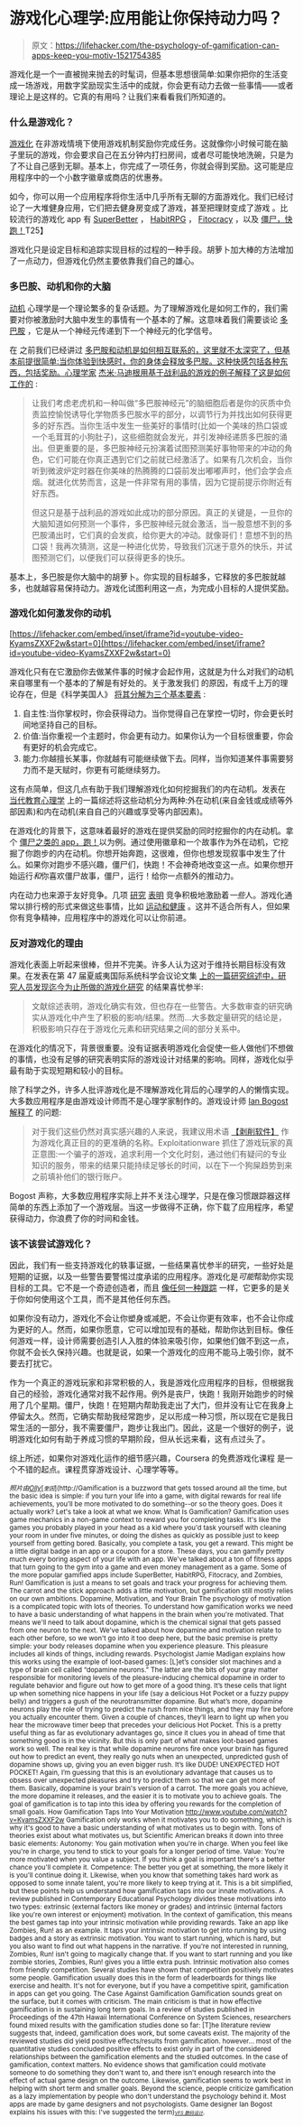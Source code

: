 # 游戏化心理学:应用能让你保持动力吗？

> 原文：<https://lifehacker.com/the-psychology-of-gamification-can-apps-keep-you-motiv-1521754385>

游戏化是一个一直被抛来抛去的时髦词，但基本思想很简单:如果你把你的生活变成一场游戏，用数字奖励现实生活中的成就，你会更有动力去做一些事情——或者理论上是这样的。它真的有用吗？让我们来看看我们所知道的。



### 什么是游戏化？

[游戏化](http://en.wikipedia.org/wiki/Gamification) 在非游戏情境下使用游戏机制奖励你完成任务。这就像你小时候可能在脑子里玩的游戏，你会要求自己在五分钟内打扫房间，或者尽可能快地洗碗，只是为了不让自己感到无聊。基本上，你完成了一项任务，你就会得到奖励。这可能是应用程序中的一个小数字徽章或商店的优惠券。

如今，你可以用一个应用程序将你生活中几乎所有无聊的方面游戏化。我们已经讨论了一大堆健身应用，它们把去健身房变成了游戏，甚至把理财变成了游戏 。比较流行的游戏化 app 有 [SuperBetter](http://lifehacker.com/superbetter-is-a-game-that-rewards-you-for-healthy-livi-5902598) ， [HabitRPG](http://lifehacker.com/habitrpg-turns-better-behavior-into-a-game-of-survival-5976476) ， [Fitocracy](https://lifehacker.com/fitocracy-unveils-player-versus-player-battles-for-all-5909997) ，以及 [僵尸，快跑！](http://lifehacker.com/zombies-run-turns-your-exercise-routine-into-a-game-o-5892625)T25】

游戏化只是设定目标和追踪实现目标的过程的一种手段。胡萝卜加大棒的方法增加了一点动力，但游戏化仍然主要依靠我们自己的雄心。

### 多巴胺、动机和你的大脑

[动机](http://en.wikipedia.org/wiki/Motivation) 心理学是一个理论繁多的复杂话题。为了理解游戏化是如何工作的，我们需要对你被激励时大脑中发生的事情有一个基本的了解。这意味着我们需要谈论 [多巴胺](http://en.wikipedia.org/wiki/Dopamine) ，它是从一个神经元传递到下一个神经元的化学信号。

在 之前我们已经讲过 [多巴胺和动机是如何相互联系的，这里就不太深究了，但基本前提很简单:当你体验到快感时，你的身体会释放多巴胺。这种快感包括各种东西，包括奖励。心理学家](https://lifehacker.com/how-to-harnass-your-brains-dopamine-supply-and-increas-1496989326) [杰米·马迪根用基于战利品的游戏](http://www.psychologyofgames.com/2009/12/phat-loot-and-neurotransmitters-in-world-of-warcraft/)[的例子解释了这是如何工作的](http://lifehacker.com/six-real-life-lessons-i-learned-from-world-of-warcraft-1505737517) :

> 让我们考虑老虎机和一种叫做“多巴胺神经元”的脑细胞后者是你的灰质中负责监控愉悦诱导化学物质多巴胺水平的部分，以调节行为并找出如何获得更多的好东西。当你生活中发生一些美好的事情时(比如一个美味的热口袋或一个毛茸茸的小狗肚子)，这些细胞就会发光，并引发神经递质多巴胺的涌出。但更重要的是，多巴胺神经元扮演着试图预测美好事物带来的冲动的角色，它们可能在你真正遇到它们之前就已经激活了。如果有几次机会，当你听到微波炉定时器在你美味的热腾腾的口袋前发出嘟嘟声时，他们会学会点烟。就进化优势而言，这是一件非常有用的事情，因为它提前提示你附近有好东西。
> 
> 但这只是基于战利品的游戏如此成功的部分原因。真正的关键是，一旦你的大脑知道如何预测一个事件，多巴胺神经元就会激活，当一股意想不到的多巴胺涌出时，它们真的会发疯，给你更大的冲动。就像哥们！意想不到的热口袋！我再次猜测，这是一种进化优势，导致我们沉迷于意外的快乐，并试图预测它们，以便我们可以获得更多的快乐。

基本上，多巴胺是你大脑中的胡萝卜。你实现的目标越多，它释放的多巴胺就越多，也就越容易保持动力。游戏化试图利用这一点，为完成小目标的人提供奖励。

### 游戏化如何激发你的动机

 [https://lifehacker.com/embed/inset/iframe?id=youtube-video-KyamsZXXF2w&start=0](https://lifehacker.com/embed/inset/iframe?id=youtube-video-KyamsZXXF2w&start=0) 

游戏化只有在它激励你去做某件事的时候才会起作用，这就是为什么对我们的动机来自哪里有一个基本的了解是有好处的。关于激发我们 的原因，有成千上万的理论存在，但是《科学美国人》 [将其分解为三个基本要素](http://www.scientificamerican.com/article/three-critical-elements-sustain-motivation/) :

1.  自主性:当你掌权时，你会获得动力。当你觉得自己在掌控一切时，你会更长时间地坚持自己的目标。
2.  价值:当你重视一个主题时，你会更有动力。如果你认为一个目标很重要，你会有更好的机会完成它。
3.  能力:你越擅长某事，你就越有可能继续做下去。同样，当你知道某件事需要努力而不是天赋时，你更有可能继续努力。

这有点简单，但这几点有助于我们理解游戏化如何挖掘我们的内在动机。发表在 [当代教育心理学](http://mmrg.pbworks.com/f/Ryan,+Deci+00.pdf) 上的一篇综述将这些动机分为两种:外在动机(来自金钱或成绩等外部因素)和内在动机(来自自己的兴趣或享受等内部因素)。

在游戏化的背景下，这意味着最好的游戏在提供奖励的同时挖掘你的内在动机。拿个 [僵尸之类的 app，跑！](https://www.zombiesrungame.com/)以为例。通过使用徽章和一个故事作为外在动机，它挖掘了你跑步的内在动机。你想开始奔跑，这很难，但你也想发现叙事中发生了什么。如果你对跑步不感兴趣，僵尸们，快跑！不会神奇地改变这一点。如果你想开始运行*和*你喜欢僵尸故事，僵尸，运行！给你一点额外的推动力。

内在动力也来源于友好竞争。几项 [研究](http://psicdesp.no.sapo.pt/mot/18.pdf) [表明](http://web.a.ebscohost.com/abstract?direct=true&profile=ehost&scope=site&authtype=crawler&jrnl=01627341&AN=10449023&h=5x4aGwOc67QHrWY3%2fq6pIdlt%2fTmxJa9tQ%2fN0%2bwHUcT%2b%2b77GvbrmFCxlIBt81ZEx28BFIgn%2bLd8k88kNvrdkNxQ%3d%3d&crl=c) 竞争积极地激励着*一些*人。游戏化通常以排行榜的形式来做这些事情，比如 [运动和健康](https://lifehacker.com/the-best-fitness-tracking-apps-for-every-type-of-exerci-1482693352) 。这并不适合所有人，但如果你有竞争精神，应用程序中的游戏化可以让你前进。

### 反对游戏化的理由

游戏化表面上听起来很棒，但并不完美。许多人认为这对于维持长期目标没有效果。在发表在第 47 届夏威夷国际系统科学会议论文集 [上的一篇研究综述中，研究人员发现迄今为止所做的游戏化研究](http://www.hiit.fi/u/hamari/2014-hamari_et_al-does_gamification_work.pdf) 的结果喜忧参半:

> 文献综述表明，游戏化确实有效，但也存在一些警告。大多数审查的研究确实从游戏化中产生了积极的影响/结果。然而...大多数定量研究的结论是，积极影响只存在于游戏化元素和研究结果之间的部分关系中。

在游戏化的情况下，背景很重要。没有证据表明游戏化会促使一些人做他们不想做的事情，也没有足够的研究表明实际的游戏设计对结果的影响。同样，游戏化似乎最有助于实现短期和较小的目标。

除了科学之外，许多人批评游戏化是不理解游戏化背后的心理学的人的懒惰实现。大多数应用程序是由游戏设计师而不是心理学家制作的。游戏设计师 [Ian Bogost 解释了](http://www.bogost.com/blog/gamification_is_bullshit.shtml) 的问题:

> 对于我们这些仍然对真实感兴趣的人来说，我建议用术语 [【剥削软件】](http://www.gamasutra.com/view/feature/6366/persuasive_games_exploitationware.php) 作为游戏化真正目的的更准确的名称。Exploitationware 抓住了游戏玩家的真正意图:一个骗子的游戏，追求利用一个文化时刻，通过他们有疑问的专业知识的服务，带来的结果只能持续足够长的时间，以在下一个狗屎趋势到来之前填补他们的银行账户。

Bogost 声称，大多数应用程序实际上并不关注心理学，只是在像习惯跟踪器这样简单的东西上添加了一个游戏层。当这一步做得不正确，你下载了应用程序，希望获得动力，你浪费了你的时间和金钱。

### 该不该尝试游戏化？

因此，我们有一些支持游戏化的轶事证据，一些结果喜忧参半的研究，一些好处是短期的证据，以及一些警告要警惕过度承诺的应用程序。游戏化是*可能*帮助你实现目标的工具。它不是一个奇迹创造者，而且 [像任何一种跟踪](https://lifehacker.com/whats-the-deal-with-self-tracking-is-it-really-benefi-1263894371) 一样，它更多的是关于你如何使用这个工具，而不是其他任何东西。

如果你没有动力，游戏化不会让你塑身或减肥，不会让你更有效率，也不会让你成为更好的人。然而，如果你愿意，它可以增加现有的基础，帮助你达到目标。像任何游戏一样，设计师需要创造引人入胜的体验来吸引你，如果他们做不到这一点，你就不会长久保持兴趣。也就是说，如果一个游戏化的应用不能马上吸引你，就不要去打扰它。

作为一个真正的游戏玩家和非常积极的人，我是游戏化应用程序的目标，但根据我自己的经验，游戏化通常对我不起作用。例外是丧尸，快跑！我刚开始跑步的时候用了几个星期。僵尸，快跑！在短期内帮助我走出了大门，但并没有让它在我身上停留太久。然而，它确实帮助我经常跑步，足以形成一种习惯，所以现在它是我日常生活的一部分，我不需要僵尸，跑步让我出门。因此，这是一个很好的例子，说明游戏化如何有助于养成习惯的早期阶段，但从长远来看，这有点过头了。

综上所述，如果你对游戏化运作的细节感兴趣，Coursera 的免费游戏化课程 是一个不错的起点。课程贯穿游戏设计、心理学等等。

*<small>照片由</small>*[*<small>Olly</small>*](http://www.shutterstock.com/pic.mhtml?id=103078373&src=id)*<small></small>*<small>[*<small>奎因</small>*](http://Gamification is a buzzword that gets tossed around all the time, but the basic idea is simple: if you turn your life into a game, with digital rewards for real life achievements, you’ll be more motivated to do something--or so the theory goes. Does it actually work? Let's take a look at what we know.   What Is Gamification?  Gamification uses game mechanics in a non-game context to reward you for completing tasks. It's like the games you probably played in your head as a kid where you'd task yourself with cleaning your room in under five minutes, or doing the dishes as quickly as possible just to keep yourself from getting bored. Basically, you complete a task, you get a reward. This might be a little digital badge in an app or a coupon for a store.  These days, you can gamify pretty much every boring aspect of your life with an app. We've talked about a ton of fitness apps that turn going to the gym into a game and even money management as a game. Some of the more popular gamified apps include SuperBetter, HabitRPG, Fitocracy, and Zombies, Run!  Gamification is just a means to set goals and track your progress for achieving them. The carrot and the stick approach adds a little motivation, but gamification still mostly relies on our own ambitions. Dopamine, Motivation, and Your Brain  The psychology of motivation is a complicated topic with lots of theories. To understand how gamification works we need to have a basic understanding of what happens in the brain when you're motivated. That means we'll need to talk about dopamine, which is the chemical signal that gets passed from one neuron to the next.  We've talked about how dopamine and motivation relate to each other before, so we won't go into it too deep here, but the basic premise is pretty simple: your body releases dopamine when you experience pleasure. This pleasure includes all kinds of things, including rewards. Psychologist Jamie Madigan explains how this works using the example of loot-based games:  [L]et’s consider slot machines and a type of brain cell called “dopamine neurons.” The latter are the bits of your gray matter responsible for monitoring levels of the pleasure-inducing chemical dopamine in order to regulate behavior and figure out how to get more of a good thing. It’s these cells that light up when something nice happens in your life (say a delicious Hot Pocket or a fuzzy puppy belly) and triggers a gush of the neurotransmitter dopamine. But what’s more, dopamine neurons play the role of trying to predict the rush from nice things, and they may fire before you actually encounter them. Given a couple of chances, they’ll learn to light up when you hear the microwave timer beep that precedes your delicious Hot Pocket. This is a pretty useful thing as far as evolutionary advantages go, since it clues you in ahead of time that something good is in the vicinity.  But this is only part of what makes loot-based games work so well. The real key is that while dopamine neurons fire once your brain has figured out how to predict an event, they really go nuts when an unexpected, unpredicted gush of dopamine shows up, giving you an even bigger rush. It’s like DUDE! UNEXPECTED HOT POCKET! Again, I’m guessing that this is an evolutionary advantage that causes us to obsess over unexpected pleasures and try to predict them so that we can get more of them.  Basically, dopamine is your brain's version of a carrot. The more goals you achieve, the more dopamine it releases, and the easier it is to motivate you to achieve goals. The goal of gamification is to tap into this idea by offering you rewards for the completion of small goals.  How Gamification Taps Into Your Motivation  http://www.youtube.com/watch?v=KyamsZXXF2w  Gamification only works when it motivates you to do something, which is why it's good to have a basic understanding of what motivates us to begin with. Tons of theories exist about what motivates us, but Scientific American breaks it down into three basic elements:  Autonomy: You gain motivation when you're in charge. When you feel like you're in charge, you tend to stick to your goals for a longer period of time.  Value: You're more motivated when you value a subject. If you think a goal is important there's a better chance you'll complete it.  Competence: The better you get at something, the more likely it is you'll continue doing it. Likewise, when you know that something takes hard work as opposed to some innate talent, you're more likely to keep trying at it.   This is a bit simplified, but these points help us understand how gamification taps into our innate motivations. A review published in Contemporary Educational Psychology divides these motivations into two types: extrinsic (external factors like money or grades) and intrinsic (internal factors like you're own interest or enjoyment) motivation.   In the context of gamification, this means the best games tap into your intrinsic motivation while providing rewards. Take an app like Zombies, Run! as an example. It taps your intrinsic motivation to get into running by using badges and a story as extrinsic motivation. You want to start running, which is hard, but you also want to find out what happens in the narrative. If you're not interested in running, Zombies, Run! isn't going to magically change that. If you want to start running and you like zombie stories, Zombies, Run! gives you a little extra push.   Intrinsic motivation also comes from friendly competition. Several studies have shown that competition positively motivates some people. Gamification usually does this in the form of leaderboards for things like exercise and health. It's not for everyone, but if you have a competitive spirit, gamification in apps can get you going.  The Case Against Gamification  Gamification sounds great on the surface, but it comes with criticism. The main criticism is that in how effective gamification is in sustaining long term goals. In a review of studies published in Proceedings of the 47th Hawaii International Conference on System Sciences, researchers found mixed results with the gamification studies done so far:  [T]he literature review suggests that, indeed, gamification does work, but some caveats exist. The majority of the reviewed studies did yield positive effects/results from gamification. however... most of the quantitative studies concluded positive effects to exist only in part of the considered relationships between the gamification elements and the studied outcomes.   In the case of gamification, context matters. No evidence shows that gamification could motivate someone to do something they don't want to, and there isn't enough research into the effect of actual game design on the outcome. Likewise, gamification seems to work best in helping with short term and smaller goals.   Beyond the science, people criticize gamification as a lazy implementation by people who don't understand the psychology behind it. Most apps are made by game designers and not psychologists. Game designer Ian Bogost explains his issues with this:  I've suggested the term)*<small></small>*<small>[*<small>VFS 数码设计</small>*](http://www.flickr.com/photos/58816914@N05/6077558810/in/photolist-ag45uJ-ag1jo8-ag8Bf6-ag8Bi8-agbnMj-bna1jX-diQwj2-diQwia-diQwkK-diQwkk-diQtTo-9Qwein-8ZsmCh-dwcE5K-9tA7j7-9opZof-bn9ZJ6-dCjv31-eGL1Zc-d1Amn7-d1Amhq-d1Akkj-d1AkRJ-d1AjX3-d1An1j-d1AkQE-d1AkmN-d1AmPf-d1AjRy-d1AkW7-d1AksL-d1AjZQ-d1AmTE-d1AmLf-d1Ama5-d1Akvu-d1An3L-d1Akpy-d1Ako1-d1AkMd-d1AmfW-d1AjVb-d1AmWd-d1AmdE-d1AmMs-d1Akho-d1AjQ1-d1Amrm-d1AmXN-d1Ak6U-d1AkGw)*<small><small>。</small></small>*</small></small>

<small></small>